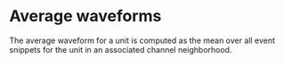 # Average waveforms

The average waveform for a unit is computed as the mean over all event snippets for the unit in an associated channel neighborhood.
